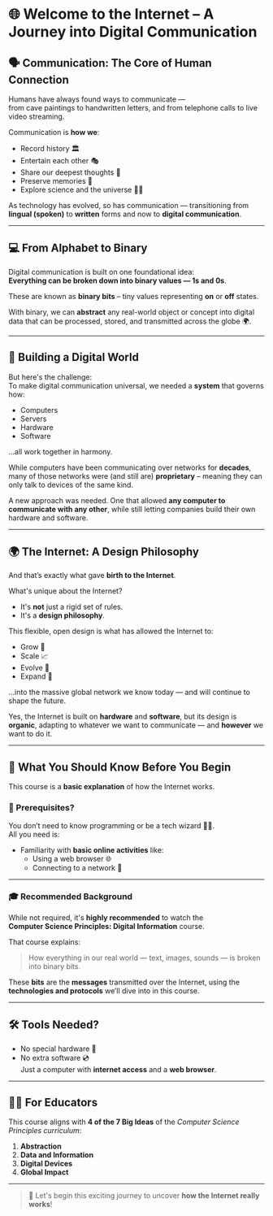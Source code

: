 # 🌐 Welcome to the Internet – A Journey into Digital Communication

## 🗣️ Communication: The Core of Human Connection

Humans have always found ways to communicate —  
from cave paintings to handwritten letters, and from telephone calls to live video streaming.

Communication is **how we**:

- Record history 🏛️  
- Entertain each other 🎭  
- Share our deepest thoughts 💭  
- Preserve memories 📸  
- Explore science and the universe 🔬✨  

As technology has evolved, so has communication — transitioning from **lingual (spoken)** to **written** forms and now to **digital communication**.

---

## 💻 From Alphabet to Binary

Digital communication is built on one foundational idea:  
**Everything can be broken down into binary values — 1s and 0s**.

These are known as **binary bits** – tiny values representing **on** or **off** states.

With binary, we can **abstract** any real-world object or concept into digital data that can be processed, stored, and transmitted across the globe 🌍.

---

## 🔧 Building a Digital World

But here's the challenge:  
To make digital communication universal, we needed a **system** that governs how:

- Computers  
- Servers  
- Hardware  
- Software  

...all work together in harmony.

While computers have been communicating over networks for **decades**, many of those networks were (and still are) **proprietary** – meaning they can only talk to devices of the same kind.

A new approach was needed. One that allowed **any computer to communicate with any other**, while still letting companies build their own hardware and software.

---

## 🌍 The Internet: A Design Philosophy

And that’s exactly what gave **birth to the Internet**.

What's unique about the Internet?

- It's **not** just a rigid set of rules.  
- It's a **design philosophy**.  

This flexible, open design is what has allowed the Internet to:

- Grow 🌱  
- Scale 📈  
- Evolve 🔄  
- Expand 🚀  

...into the massive global network we know today — and will continue to shape the future.

Yes, the Internet is built on **hardware** and **software**, but its design is **organic**, adapting to whatever we want to communicate — and **however** we want to do it.

---

## 🧠 What You Should Know Before You Begin

This course is a **basic explanation** of how the Internet works.

### 🧾 Prerequisites?

You don’t need to know programming or be a tech wizard 🧙‍♂️.  
All you need is:

- Familiarity with **basic online activities** like:  
  - Using a web browser 🌐  
  - Connecting to a network 📡

---

### 🎓 Recommended Background

While not required, it's **highly recommended** to watch the  
**Computer Science Principles: Digital Information** course.

That course explains:

> How everything in our real world — text, images, sounds — is broken into binary bits.

These **bits** are the **messages** transmitted over the Internet, using the **technologies and protocols** we’ll dive into in this course.

---

## 🛠️ Tools Needed?

- No special hardware 🔧  
- No extra software 💿  
Just a computer with **internet access** and a **web browser**.

---

## 👨‍🏫 For Educators

This course aligns with **4 of the 7 Big Ideas** of the *Computer Science Principles curriculum*:

1. **Abstraction**  
2. **Data and Information**  
3. **Digital Devices**  
4. **Global Impact**

---

> 🌟 Let's begin this exciting journey to uncover **how the Internet really works**!
